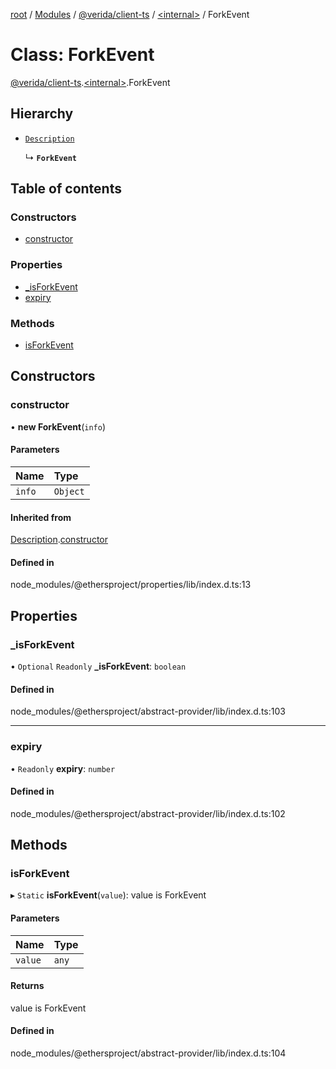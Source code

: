 [root](../README.md) / [Modules](../modules.md) / [@verida/client-ts](../modules/verida_client_ts.md) / [<internal\>](../modules/verida_client_ts._internal_.md) / ForkEvent

# Class: ForkEvent

[@verida/client-ts](../modules/verida_client_ts.md).[<internal\>](../modules/verida_client_ts._internal_.md).ForkEvent

## Hierarchy

- [`Description`](verida_client_ts._internal_.Description.md)

  ↳ **`ForkEvent`**

## Table of contents

### Constructors

- [constructor](verida_client_ts._internal_.ForkEvent.md#constructor)

### Properties

- [\_isForkEvent](verida_client_ts._internal_.ForkEvent.md#_isforkevent)
- [expiry](verida_client_ts._internal_.ForkEvent.md#expiry)

### Methods

- [isForkEvent](verida_client_ts._internal_.ForkEvent.md#isforkevent)

## Constructors

### constructor

• **new ForkEvent**(`info`)

#### Parameters

| Name | Type |
| :------ | :------ |
| `info` | `Object` |

#### Inherited from

[Description](verida_client_ts._internal_.Description.md).[constructor](verida_client_ts._internal_.Description.md#constructor)

#### Defined in

node_modules/@ethersproject/properties/lib/index.d.ts:13

## Properties

### \_isForkEvent

• `Optional` `Readonly` **\_isForkEvent**: `boolean`

#### Defined in

node_modules/@ethersproject/abstract-provider/lib/index.d.ts:103

___

### expiry

• `Readonly` **expiry**: `number`

#### Defined in

node_modules/@ethersproject/abstract-provider/lib/index.d.ts:102

## Methods

### isForkEvent

▸ `Static` **isForkEvent**(`value`): value is ForkEvent

#### Parameters

| Name | Type |
| :------ | :------ |
| `value` | `any` |

#### Returns

value is ForkEvent

#### Defined in

node_modules/@ethersproject/abstract-provider/lib/index.d.ts:104
